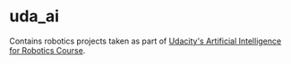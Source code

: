 # uda_ai

Contains robotics projects taken as part of [Udacity's Artificial Intelligence for Robotics Course]. 

[Udacity's Artificial Intelligence for Robotics Course]: <https://www.udacity.com/course/artificial-intelligence-for-robotics--cs373>

